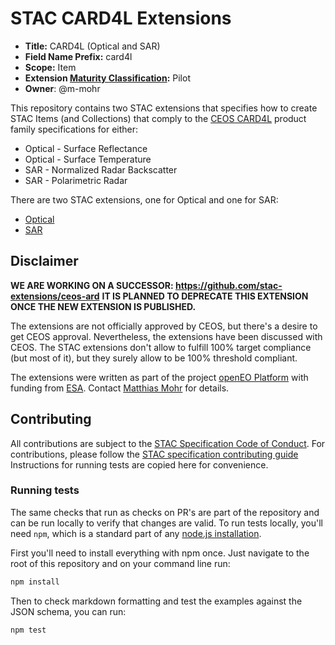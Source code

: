 # STAC CARD4L Extensions

- **Title:** CARD4L (Optical and SAR)
- **Field Name Prefix:** card4l
- **Scope:** Item
- **Extension [Maturity Classification](https://github.com/radiantearth/stac-spec/tree/master/extensions/README.md#extension-maturity):** Pilot
- **Owner**: @m-mohr

This repository contains two STAC extensions that specifies how to create STAC Items (and Collections)
that comply to the [CEOS CARD4L](http://ceos.org/ard/) product family specifications for either:
- Optical - Surface Reflectance
- Optical - Surface Temperature
- SAR - Normalized Radar Backscatter
- SAR - Polarimetric Radar

There are two STAC extensions, one for Optical and one for SAR:
- [Optical](optical/README.md)
- [SAR](sar/README.md)

## Disclaimer

**WE ARE WORKING ON A SUCCESSOR: <https://github.com/stac-extensions/ceos-ard>**
**IT IS PLANNED TO DEPRECATE THIS EXTENSION ONCE THE NEW EXTENSION IS PUBLISHED.**

The extensions are not officially approved by CEOS, but there's a desire to get CEOS approval.
Nevertheless, the extensions have been discussed with CEOS.
The STAC extensions don't allow to fulfill 100% target compliance (but most of it),
but they surely allow to be 100% threshold compliant.

The extensions were written as part of the project [openEO Platform](https://openeo.cloud)
with funding from [ESA](https://www.esa.int).
Contact [Matthias Mohr](https://github.com/m-mohr) for details.

## Contributing

All contributions are subject to the
[STAC Specification Code of Conduct](https://github.com/radiantearth/stac-spec/blob/master/CODE_OF_CONDUCT.md).
For contributions, please follow the
[STAC specification contributing guide](https://github.com/radiantearth/stac-spec/blob/master/CONTRIBUTING.md) Instructions
for running tests are copied here for convenience.

### Running tests

The same checks that run as checks on PR's are part of the repository and can be run locally to verify that changes are valid. 
To run tests locally, you'll need `npm`, which is a standard part of any [node.js installation](https://nodejs.org/en/download/).

First you'll need to install everything with npm once. Just navigate to the root of this repository and on 
your command line run:
```bash
npm install
```

Then to check markdown formatting and test the examples against the JSON schema, you can run:
```bash
npm test
```
